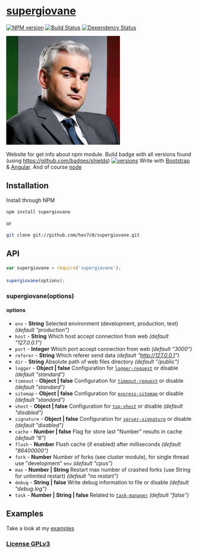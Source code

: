 # [supergiovane](http://supergiovane.tk/#/supergiovane)

[![NPM version](https://badge.fury.io/js/supergiovane.svg)](http://badge.fury.io/js/supergiovane)
[![Build Status](https://travis-ci.org/hex7c0/supergiovane.svg)](https://travis-ci.org/hex7c0/supergiovane)
[![Dependency Status](https://david-dm.org/hex7c0/supergiovane/status.svg)](https://david-dm.org/hex7c0/supergiovane)

[![supergiovane logo](https://raw.githubusercontent.com/hex7c0/supergiovane/master/public/img/sp.jpg)](http://supergiovane.tk)

Website for get info about npm module.
Build badge with all versions found (using https://github.com/badges/shields) [![versions](http://supergiovane.tk/supergiovane/badge.svg)](http://supergiovane.tk/#/supergiovane)
Write with [Bootstrap](http://getbootstrap.com/) & [Angular](https://angularjs.org/). And of course [node](http://nodejs.org/)

## Installation

Install through NPM

```bash
npm install supergiovane
```
or
```bash
git clone git://github.com/hex7c0/supergiovane.git
```

## API

```js
var supergiovane = require('supergiovane');

supergiovane(options);
```

### supergiovane(options)

#### options

 - `env` - **String** Selected environment (development, production, test) *(default "production")*
 - `host` - **String** Which host accept connection from web *(default "127.0.0.1")*
 - `port` - **Integer** Which port accept connection from web *(default "3000")*
 - `referer` - **String** Which referer send data *(default "http://127.0.0.1")*
 - `dir` - **String** Absolute path of web files directory *(default "/public")*
 - `logger` - **Object | false** Configuration for [`logger-request`](https://github.com/hex7c0/logger-request) or disable *(default "standard")*
 - `timeout` - **Object | false** Configuration for [`timeout-request`](https://github.com/hex7c0/timeout-request) or disable *(default "standard")*
 - `sitemap` - **Object | false** Configuration for [`express-sitemap`](https://github.com/hex7c0/express-sitemap) or disable *(default "standard")*
 - `vhost` - **Object | false** Configuration for [`top-vhost`](https://github.com/hex7c0/top-vhost) or disable *(default "disabled")*
 - `signature` - **Object | false** Configuration for [`server-signature`](https://github.com/hex7c0/server-signature) or disable *(default "disabled")*
 - `cache` - **Number | false** Flag for store last "Number" results in cache *(default "6")*
 - `flush` - **Number** Flush cache (if enabled) after milliseconds *(default "86400000")*
 - `fork` - **Number** Number of forks (see cluster module), for single thread use "development" `env` *(default "cpus")*
 - `max` - **Number | String** Restart max number of crashed forks (use String for unlimited restart) *(default "no restart")*
 - `debug` - **String | false** Write debug information to file or disable *(default "debug.log")*
 - `task` - **Number | String | false** Related to [`task-manager`](https://github.com/hex7c0/task-manager) *(default "false")*

## Examples

Take a look at my [examples](https://github.com/hex7c0/supergiovane/tree/master/examples)

### [License GPLv3](http://opensource.org/licenses/GPL-3.0)
